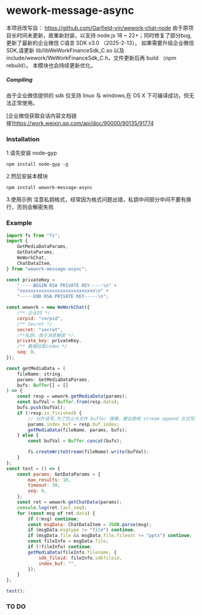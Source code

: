 # wework-message-async
本项目改写自：
https://github.com/Garfield-yin/wework-chat-node
由于原项目长时间未更新，故重新封装，以支持 node.js 18 ~ 22+；同时修复了部分bug,更新了最新的企业微信 C语言 SDK v3.0 （2025-2-13）。
如果需要升级企业微信 SDK,请更新 lib/libWeWorkFinanceSdk_C.so 以及 include/wework/WeWorkFinanceSdk_C.h，文件更新后再 build （npm rebuild）。
本模块也会持续更新优化。
##### Compiling

由于企业微信提供的 sdk 仅支持 linux 与 windows,在 OS X 下可编译成功，但无法正常使用。

[企业微信获取会话内容文档链接]https://work.weixin.qq.com/api/doc/90000/90135/91774

### Installation
1.请先安装 node-gyp
```
npm install node-gyp -g
```
2.然后安装本模块
```
npm install wework-message-async
```

3.使用示例
注意私钥格式，经常因为格式问题出错，私钥中间部分中间不要有换行，否则会解密失败
### Example

```javascript
import fs from "fs";
import {
	GetMediaDataParams,
	GetDataParams,
	WeWorkChat,
	ChatDataItem,
} from "wework-message-async";

const privateKey =
	"-----BEGIN RSA PRIVATE KEY-----\n" +
	"xxxxxxxxxxxxxxxxxxxxxxxxxxxx\n" +
	"-----END RSA PRIVATE KEY-----\n";

const wework = new WeWorkChat({
	/** 企业ID */
	corpid: "corpid",
	/** Secret */
	secret: "secret",
	/**私钥，用于消息解密 */
	private_key: privateKey,
	/** 数据拉取index */
	seq: 0,
});

const getMediaData = (
	fileName: string,
	params: GetMediaDataParams,
	bufs: Buffer[] = []
) => {
	const resp = wework.getMediaData(params);
	const bufVal = Buffer.from(resp.data);
	bufs.push(bufVal);
	if (!resp.is_finished) {
		// 分片读写,为了防止大文件 buffer 撑爆，建议使用 stream append 方式写文件
		params.index_buf = resp.buf_index;
		getMediaData(fileName, params, bufs);
	} else {
		const bufVal = Buffer.concat(bufs);

		fs.createWriteStream(fileName).write(bufVal);
	}
};
const test = () => {
	const params: GetDataParams = {
		max_results: 10,
		timeout: 30,
		seq: 0,
	};
	const ret = wework.getChatData(params);
	console.log(ret.last_seq);
	for (const msg of ret.data) {
		if (!msg) continue;
		const msgData: ChatDataItem = JSON.parse(msg);
		if (msgData.msgtype != "file") continue;
		if (msgData.file && msgData.file.fileext != "pptx") continue;
		const fileInfo = msgData.file;
		if (!fileInfo) continue;
		getMediaData(fileInfo.filename, {
			sdk_fileid: fileInfo.sdkfileid,
			index_buf: "",
		});
	}
};

test();
```

### TO DO
